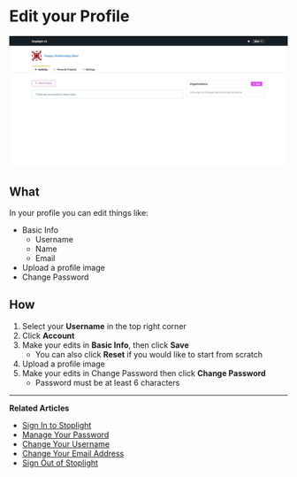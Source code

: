 # Edit your Profile 

![](../../assets/gifs/account-info.gif)

## What 
In your profile you can edit things like: 
* Basic Info 
    * Username 
    * Name
    * Email
* Upload a profile image 
* Change Password 
 
##  How
1. Select your **Username** in the top right corner
2. Click **Account**
3. Make your edits in **Basic Info**, then click **Save** 
    * You can also click **Reset** if you would like to start from scratch 
4. Upload a profile image 
5. Make your edits in Change Password then click **Change Password** 
    * Password must be at least 6 characters 

---
**Related Articles**
- [Sign In to Stoplight](/platform/getting-started/account-basics/sign-in) 
- [Manage Your Password](/platform/getting-started/account-basics/manage-password)
- [Change Your Username](/platform/getting-started/account-basics/change-username) 
- [Change Your Email Address](/platform/getting-started/account-basics/change-email) 
- [Sign Out of Stoplight](/platform/getting-started/account-basics/sign-out) 

